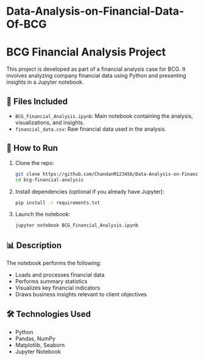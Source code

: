 # Data-Analysis-on-Financial-Data-Of-BCG

# BCG Financial Analysis Project

This project is developed as part of a financial analysis case for BCG. It involves analyzing company financial data using Python and presenting insights in a Jupyter notebook.

## 📁 Files Included

- `BCG_Financial_Analysis.ipynb`: Main notebook containing the analysis, visualizations, and insights.
- `financial_data.csv`: Raw financial data used in the analysis.

## 🚀 How to Run

1. Clone the repo:
    ```bash
    git clone https://github.com/ChandanM123456/Data-Analysis-on-Financial-Data-Of-BCG.git
    cd bcg-financial-analysis
    ```

2. Install dependencies (optional if you already have Jupyter):
    ```bash
    pip install -r requirements.txt
    ```

3. Launch the notebook:
    ```bash
    jupyter notebook BCG_Financial_Analysis.ipynb
    ```

## 📊 Description

The notebook performs the following:
- Loads and processes financial data
- Performs summary statistics
- Visualizes key financial indicators
- Draws business insights relevant to client objectives

## 🛠️ Technologies Used

- Python
- Pandas, NumPy
- Matplotlib, Seaborn
- Jupyter Notebook
